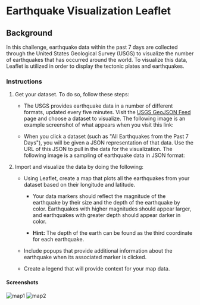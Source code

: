 # Earthquake Visualization Leaflet 

## Background
In this challenge, earthquake data within the past 7 days are collected through the United States Geological Survey (USGS) to visualize the number of earthquakes that has occurred around the world. To visualize this data, Leaflet is utilized in order to display the tectonic plates and earthquakes. 

### Instructions
1. Get your dataset. To do so, follow these steps: 

   * The USGS provides earthquake data in a number of different formats, updated every five minutes. Visit the [USGS GeoJSON Feed](http://earthquake.usgs.gov/earthquakes/feed/v1.0/geojson.php) page and choose a dataset to visualize. The following image is an example screenshot of what appears when you visit this link:

    * When you click a dataset (such as "All Earthquakes from the Past 7 Days"), you will be given a JSON representation of that data. Use the URL of this JSON to pull in the data for the visualization. The following image is a sampling of earthquake data in JSON format:

2. Import and visualize the data by doing the following: 

   * Using Leaflet, create a map that plots all the earthquakes from your dataset based on their longitude and latitude.

       *  Your data markers should reflect the magnitude of the earthquake by their size and the depth of the earthquake by color. Earthquakes with higher magnitudes should appear larger, and earthquakes with greater depth should appear darker in color.

       * **Hint:** The depth of the earth can be found as the third coordinate for each earthquake.

   * Include popups that provide additional information about the earthquake when its associated marker is clicked.

   * Create a legend that will provide context for your map data.

#### Screenshots
![map1](https://user-images.githubusercontent.com/104868749/195404749-46c7c006-f425-4e85-8100-153faaea201a.png)
![map2](https://user-images.githubusercontent.com/104868749/195404776-1c7ea98f-08b2-4115-b03f-6097efb44ea2.png)
